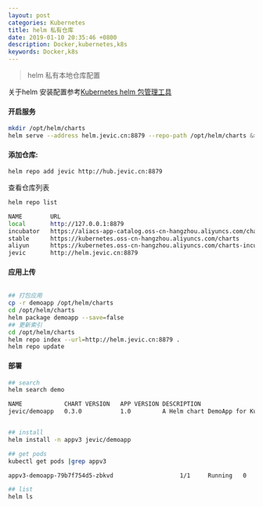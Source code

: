 ```yaml
---
layout: post
categories: Kubernetes
title: helm 私有仓库
date: 2019-01-10 20:35:46 +0800
description: Docker,kubernetes,k8s
keywords: Docker,k8s
---
```


>helm 私有本地仓库配置

关于helm 安装配置参考[Kubernetes helm 包管理工具](https://www.jevic.cn/2018/10/13/helm/)

#### 开启服务

``` bash
mkdir /opt/helm/charts
helm serve --address helm.jevic.cn:8879 --repo-path /opt/helm/charts &>/dev/null &
```

#### 添加仓库: 

``` bash
helm repo add jevic http://hub.jevic.cn:8879
```

查看仓库列表

``` bash
helm repo list

NAME     	URL
local    	http://127.0.0.1:8879
incubator	https://aliacs-app-catalog.oss-cn-hangzhou.aliyuncs.com/charts-incubator/
stable   	https://kubernetes.oss-cn-hangzhou.aliyuncs.com/charts
aliyun   	https://kubernetes.oss-cn-hangzhou.aliyuncs.com/charts-incubator/
jevic    	http://helm.jevic.cn:8879
```

#### 应用上传

``` bash

## 打包应用
cp -r demoapp /opt/helm/charts
cd /opt/helm/charts
helm package demoapp --save=false
## 更新索引
cd /opt/helm/charts
helm repo index --url=http://helm.jevic.cn:8879 .
helm repo update
```
#### 部署

``` bash
## search
helm search demo

NAME         	CHART VERSION	APP VERSION	DESCRIPTION
jevic/demoapp	0.3.0        	1.0        	A Helm chart DemoApp for Kubernetes


## install
helm install -n appv3 jevic/demoapp

## get pods
kubectl get pods |grep appv3

appv3-demoapp-79b7f754d5-zbkvd                   1/1     Running   0          91s

## list 
helm ls 
```
